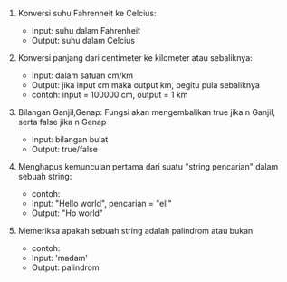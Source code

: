 1. Konversi suhu Fahrenheit ke Celcius:
    - Input: suhu dalam Fahrenheit
    - Output: suhu dalam Celcius

2. Konversi panjang dari centimeter ke kilometer atau sebaliknya:
    - Input: dalam satuan cm/km
    - Output: jika input cm maka output km, begitu pula sebaliknya
    - contoh: input = 100000 cm, output = 1 km

3. Bilangan Ganjil,Genap: Fungsi akan mengembalikan true jika n Ganjil, serta false jika n Genap
    - Input: bilangan bulat
    - Output: true/false

4. Menghapus kemunculan pertama dari suatu "string pencarian" dalam sebuah string:
    - contoh: 
    - Input: "Hello world", pencarian = "ell" 
    - Output: "Ho world"

5. Memeriksa apakah sebuah string adalah palindrom atau bukan
    - contoh:
    - Input: 'madam'
    - Output: palindrom